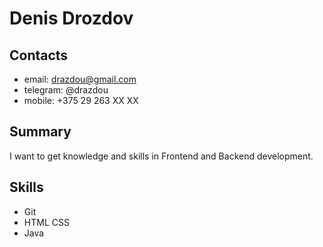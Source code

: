 # Denis Drozdov

## Contacts
- email: drazdou@gmail.com
- telegram: @drazdou
- mobile: +375 29 263 XX XX

## Summary
I want to get knowledge and skills in Frontend and Backend development.

## Skills
- Git
- HTML CSS
- Java